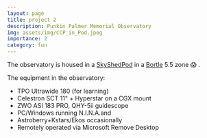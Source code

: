 ```yaml
---
layout: page
title: project 2
description: Punkin Palmer Memorial Observatory
img: assets/img/CCP_in_Pod.jpeg
importance: 2
category: fun
---
```


The observatory is housed in a [SkyShedPod](https://skyshedpod.com/?v=05c7c5a71e52) in a
[Bortle](https://en.wikipedia.org/wiki/Bortle_scale) 5.5 zone 😱 .

The equipment in the observatory:

- TPO Ultrawide 180 (for learning)
- Celestron SCT  11" + Hyperstar on a CGX mount
- ZWO ASI 183 PRO, QHY-5ii guidescope
- PC/Windows running N.I.N.A.and 
- Astroberry+Kstars/Ekos occasionally
- Remotely operated via Microsoft Remove Desktop
